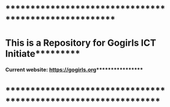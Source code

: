 # ******************************************************
# This is a Repository for Gogirls ICT Initiate*********
### Current website: https://gogirls.org****************
# ***************************************************************